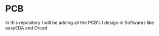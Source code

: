 # PCB
In this repository I will be adding all the PCB's I design in Softwares like easyEDA and Orcad 
